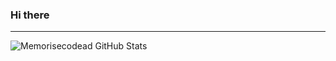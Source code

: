 ### Hi there 
---
<img align="left" alt ="Memorisecodead GitHub Stats" src = "https://github-readme-stats.vercel.app/api?username=memorisecodead&show_icons=true&hide_border=true" />
